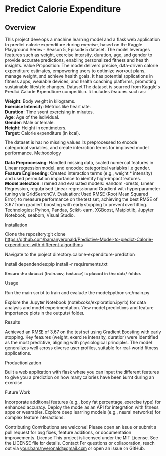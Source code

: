 
# Predict Calorie Expenditure

## Overview
This project develops a machine learning model and a flask web application to predict calorie expenditure during exercise, based on the Kaggle Playground Series - Season 5, Episode 5 dataset. The model leverages features such as weight, exercise intensity, duration, age, and gender to provide accurate predictions, enabling personalized fitness and health insights.
Value Proposition: The model delivers precise, data-driven calorie expenditure estimates, empowering users to optimize workout plans, manage weight, and achieve health goals. It has potential applications in fitness apps, wearable devices, and health coaching platforms, promoting sustainable lifestyle changes.
Dataset
The dataset is sourced from Kaggle's Predict Calorie Expenditure competition. It includes features such as:

**Weight**: Body weight in kilograms.  
**Exercise Intensity**: Metrics like heart rate.  
**Duration**: Time spent exercising in minutes.  
**Age**: Age of the individual.  
**Gender**: Male or female.  
**Height**: Height in centimeters.  
**Target**: Calorie expenditure (in kcal).

The dataset is has no missing values.its preprocessed to encode categorical variables, and create interaction terms for improved model performance.
Methodology

**Data Preprocessing**: Handled missing data, scaled numerical features in Linear regression model, and encoded categorical variables i.e gender.  
**Feature Engineering**: Created interaction terms (e.g., weight * intensity) and used permutation importance to identify high-impact features.  
**Model Selection**: Trained and evaluated models: Random Forests, Linear Regression, regularised Linear regressionand Gradient with hyperparameter tuning via GridSearchCV.
Evaluation: Used RMSE (Root Mean Squared Error) to measure performance on the test set, achieving the best RMSE of 3.67 from gradient boosting with early stopping to prevent overfitting.
Technologies: Python, Pandas, Scikit-learn, XGBoost, Matplotlib, Jupyter Notebook, seaborn, Visual Studio.

Installation

Clone the repository:git clone https://github.com/bamanyeronald/Predictive-Model-to-predict-Calorie-expenditure-with-different-algorithms


Navigate to the project directory:calorie-expenditure-prediction


Install dependencies:pip install -r requirements.txt


Ensure the dataset (train.csv, test.csv) is placed in the data/ folder.

Usage

Run the main script to train and evaluate the model:python src/main.py


Explore the Jupyter Notebook (notebooks/exploration.ipynb) for data analysis and model experimentation.
View model predictions and feature importance plots in the outputs/ folder.

Results

Achieved an RMSE of 3.67 on the test set using Gradient Boosting with early stopping.
Key features (weight, exercise intensity, duration) were identified as the most predictive, aligning with physiological principles.
The model generalizes well across diverse user profiles, suitable for real-world fitness applications.

Productionization

Built a web application with flask where you can input the different features to give you a prediction on how many calories have been burnt during an exercise

Future Work

Incorporate additional features (e.g., body fat percentage, exercise type) for enhanced accuracy.
Deploy the model as an API for integration with fitness apps or wearables.
Explore deep learning models (e.g., neural networks) for complex feature interactions.

Contributing
Contributions are welcome! Please open an issue or submit a pull request for bug fixes, feature additions, or documentation improvements.
License
This project is licensed under the MIT License. See the LICENSE file for details.
Contact
For questions or collaboration, reach out via your.bamanyeronald@gmail.com or open an issue on GitHub.
